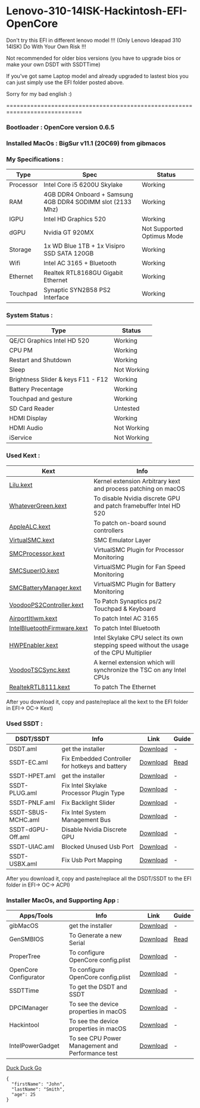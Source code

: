 # Lenovo-310-14ISK-Hackintosh-EFI-OpenCore

Don't try this EFI in different lenovo model !!! (Only Lenovo Ideapad 310 14ISK) Do With Your Own Risk !!!

Not recommended for older bios versions (you have to upgrade bios or make your own DSDT with SSDTTime)

If you've got same Laptop model and already upgraded to lastest bios you can just simply use the EFI folder posted above. 

Sorry for my bad english :)

============================================================================

### Bootloader : OpenCore version 0.6.5

### Installed MacOs : BigSur v11.1 (20C69) from gibmacos

### My Specifications :

| Type | Spec | Status |
| ----------- | ----------- | ----------- |
| Processor | Intel Core i5 6200U Skylake | Working |
| RAM | 4GB DDR4 Onboard + Samsung 4GB DDR4 SODIMM slot (2133 Mhz) | Working |
| IGPU | Intel HD Graphics 520 | Working |
| dGPU | Nvidia GT 920MX | Not Supported Optimus Mode |
| Storage | 1x WD Blue 1TB + 1x Visipro SSD SATA 120GB | Working |
| Wifi | Intel AC 3165 + Bluetooth | Working |
| Ethernet | Realtek RTL8168GU Gigabit Ethernet | Working |
| Touchpad | Synaptic SYN2B58 PS2 Interface | Working |

### System Status :

| Type | Status |
| ----------- | ----------- |
| QE/CI Graphics Intel HD 520 | Working |
| CPU PM | Working |
| Restart and Shutdown | Working |
| Sleep | Not Working |
| Brightness Slider & keys F11 - F12 | Working |
| Battery Precentage | Working |
| Touchpad and gesture | Working |
| SD Card Reader | Untested |
| HDMI Display | Working |
| HDMI  Audio | Not Working |
| iService | Not Working |

### Used Kext :

| Kext | Info |
| ----------- | ----------- |
| [Lilu.kext](https://github.com/acidanthera/Lilu/releases) | Kernel extension Arbitrary kext and process patching on macOS |
| [WhateverGreen.kext](https://github.com/acidanthera/WhateverGreen/releases) | To disable Nvidia discrete GPU and patch framebuffer Intel HD 520 |
| [AppleALC.kext](https://github.com/acidanthera/AppleALC/releases) | To patch on-board sound controllers|
| [VirtualSMC.kext](https://github.com/acidanthera/VirtualSMC/releases) | SMC Emulator Layer |
| [SMCProcessor.kext](https://github.com/acidanthera/VirtualSMC/releases) | VirtualSMC Plugin for Processor Monitoring |
| [SMCSuperIO.kext](https://github.com/acidanthera/VirtualSMC/releases) | VirtualSMC Plugin for Fan Speed Monitoring |
| [SMCBatteryManager.kext](https://github.com/acidanthera/VirtualSMC/releases) | VirtualSMC Plugin for Battery Monitoring |
| [VoodooPS2Controller.kext](https://github.com/RehabMan/OS-X-Voodoo-PS2-Controller/releases) | To Patch Synaptics ps/2 Touchpad & Keyboard |
| [AirportItlwm.kext](https://github.com/OpenIntelWireless/itlwm/releases) | To patch Intel AC 3165 |
| [IntelBluetoothFirmware.kext](https://github.com/OpenIntelWireless/IntelBluetoothFirmware/releases) | To patch Intel Bluetooth |
| [HWPEnabler.kext](https://github.com/goodwin/HWPEnable) | Intel Skylake CPU select its own stepping speed without the usage of the CPU Multiplier |
| [VoodooTSCSync.kext](https://bitbucket.org/RehabMan/VoodooTSCSync/downloads) | A kernel extension which will synchronize the TSC on any Intel CPUs |
| [RealtekRTL8111.kext](https://github.com/Mieze/RTL8111_driver_for_OS_X/releases) | To patch The Ethernet |

After you download it, copy and paste/replace all the kext to the EFI folder in EFI-> OC-> Kext)

### Used SSDT :

| DSDT/SSDT | Info | Link | Guide |
| ----------- | ----------- | ----------- | ----------- |
| DSDT.aml | get the installer | [Download](https://github.com/corpnewt/gibMacOS) | - |
| SSDT-EC.aml | Fix Embedded Controller for hotkeys and battery | [Download](https://github.com/corpnewt/gibMacOS) | [Read](https://dortania.github.io/Getting-Started-With-ACPI/Universal/ec-fix.html) |
| SSDT-HPET.aml | get the installer | [Download](https://github.com/corpnewt/gibMacOS) | - |
| SSDT-PLUG.aml | Fix Intel Skylake Processor Plugin Type | [Download](https://github.com/corpnewt/gibMacOS) | - |
| SSDT-PNLF.aml | Fix Backlight Slider | [Download](https://github.com/corpnewt/gibMacOS) | - |
| SSDT-SBUS-MCHC.aml | Fix Intel System Management Bus | [Download](https://github.com/corpnewt/gibMacOS) | - |
| SSDT-dGPU-Off.aml | Disable Nvidia Discrete GPU | [Download](https://github.com/corpnewt/gibMacOS) | - |
| SSDT-UIAC.aml | Blocked Unused Usb Port | [Download](https://github.com/corpnewt/gibMacOS) | - |
| SSDT-USBX.aml | Fix Usb Port Mapping | [Download](https://github.com/corpnewt/gibMacOS) | - |

After you download it, copy and paste/replace all the DSDT/SSDT to the EFI folder in EFI-> OC-> ACPI)

### Installer MacOs, and Supporting App :

| Apps/Tools | Info | Link | Guide |
| ----------- | ----------- | ----------- | ----------- |
| gibMacOS | get the installer | [Download](https://github.com/corpnewt/gibMacOS) | - |
| GenSMBIOS | To Generate a new Serial | [Download](https://github.com/corpnewt/gibMacOS) | [Read](https://dortania.github.io/OpenCore-Post-Install/universal/iservices.html#generate-a-new-serial) |
| ProperTree |  To configure OpenCore config.plist | [Download](https://github.com/corpnewt/ProperTree) | - |
| OpenCore Configurator | To configure OpenCore config.plist | [Download](https://mackie100projects.altervista.org/opencore-configurator/) | - |
| SSDTTime | To get the DSDT and SSDT | [Download](https://github.com/corpnewt/SSDTTime) | - |
| DPCIManager | To see the device properties in macOS | [Download](https://github.com/MuntashirAkon/DPCIManager/releases) | - |
| Hackintool | To see the device properties in macOS | [Download](https://github.com/headkaze/Hackintool/releases) | - |
| IntelPowerGadget | To see CPU Power Management and Performance test | [Download](https://software.intel.com/content/www/us/en/develop/articles/intel-power-gadget.html#attachment-heading) | - |



[Duck Duck Go](https://duckduckgo.com)

```
{
  "firstName": "John",
  "lastName": "Smith",
  "age": 25
}
```





